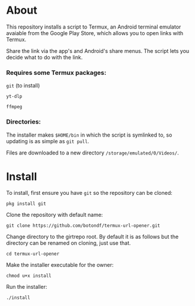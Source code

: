 # About
This repository installs a script to Termux, an Android terminal emulator avaiable from the Google Play Store, which allows you to open links with Termux.

Share the link via the app's and Android's share menus. The script lets you decide what to do with the link.

### Requires some Termux packages:

`git` (to install)

`yt-dlp`

`ffmpeg`

### Directories:

The installer makes `$HOME/bin` in which the script is symlinked to, so updating is as simple as `git pull`.

Files are downloaded to a new directory `/storage/emulated/0/Videos/`.

# Install
To install, first ensure you have `git` so the repository can be cloned:

`pkg install git`

Clone the repository with default name:

`git clone https://github.com/botondf/termux-url-opener.git`

Change directory to the girtrepo root. By default it is as follows but the directory can be renamed on cloning, just use that.

`cd termux-url-opener`

Make the installer executable for the owner:

`chmod u+x install`

Run the installer:

`./install`
